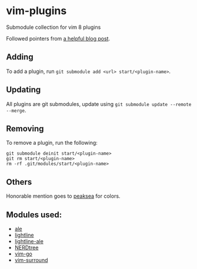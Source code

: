 # vim-plugins
Submodule collection for vim 8 plugins

Followed pointers from [a helpful blog post](https://dvonrohr.com/2016/12/11/vim-package-manager/).

## Adding
To add a plugin, run `git submodule add <url> start/<plugin-name>`.

## Updating
All plugins are git submodules, update using `git submodule update --remote --merge`.

## Removing
To remove a plugin, run the following:
```
git submodule deinit start/<plugin-name>
git rm start/<plugin-name>
rm -rf .git/modules/start/<plugin-name>
```

## Others
Honorable mention goes to [peaksea](https://github.com/vim-scripts/peaksea) for colors.

## Modules used:
- [ale](https://github.com/w0rp/ale)
- [lightline](https://github.com/itchyny/lightline.vim)
- [lightline-ale](https://github.com/maximbaz/lightline-ale)
- [NERDtree](https://github.com/scrooloose/nerdtree)
- [vim-go](https://github.com/fatih/vim-go)
- [vim-surround](https://github.com/tpope/vim-surround)
